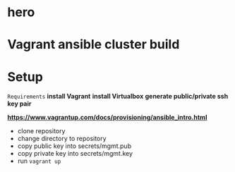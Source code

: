 # hero
# Vagrant ansible cluster build

# Setup
   `Requirements`
    **install Vagrant**
    **install Virtualbox**
    **generate public/private ssh key pair**

 **https://www.vagrantup.com/docs/provisioning/ansible_intro.html**

 * clone repository
 * change directory to repository
 * copy public key into secrets/mgmt.pub
 * copy private key into secrets/mgmt.key
 * run `vagrant up`
